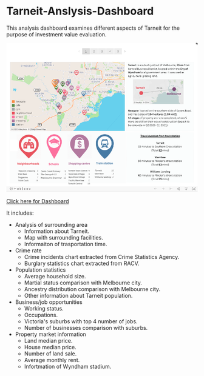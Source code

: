 # Tarneit-Anslysis-Dashboard
This analysis dashboard examines different aspects of Tarneit for the purpose of investment value evaluation.



![screenshot](/Tarneit-dashoboard.png?raw=true "Optional Title")



[Click here for Dashboard](https://public.tableau.com/views/Tarneitresearch/Story1?:display_count=y&publish=yes&:origin=viz_share_link)

It includes:
- Analysis of surrounding area
   - Information about Tarneit.
   - Map with surrounding facilities.
   - Informaiton of trasportation time.
- Crime rate
   - Crime incidents chart extracted from Crime Statistics Agency. 
   - Burglary statistics chart extracted from RACV.
- Population statistics
   - Average household size.
   - Martial status comparison with Melbourne city.
   - Ancestry distribution comparison with Melbourne city.
   - Other information about Tarneit population.
- Business/job opportunities
   - Working status.
   - Occupations.
   - Victoria's suburbs with top 4 number of jobs.
   - Number of businesses comparison with suburbs.
- Property market information
   - Land median price.
   - House median price.
   - Number of land sale.
   - Average monthly rent.
   - Infortmation of Wyndham stadium. 
   

